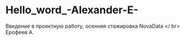# Hello_word_-Alexander-E-
Введение в проектную работу, осенняя стажировка NovaData </ br>
Ерофеев А.
